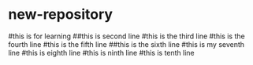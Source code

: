 
 # new-repository
#this is for learning
##this is second line 
#this is the third line
#this is the fourth line
#this is the fifth line 
##this is the sixth line
#this is my seventh line
#this is eighth line
#this is ninth line
#this is tenth line

